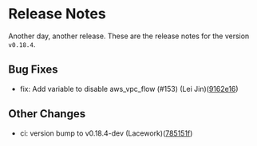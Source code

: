 # Release Notes
Another day, another release. These are the release notes for the version `v0.18.4`.

## Bug Fixes
* fix: Add variable to disable aws_vpc_flow (#153) (Lei Jin)([9162e16](https://github.com/lacework/terraform-aws-agentless-scanning/commit/9162e1604a841c45ba3c1038c947e8c04780ceae))
## Other Changes
* ci: version bump to v0.18.4-dev (Lacework)([785151f](https://github.com/lacework/terraform-aws-agentless-scanning/commit/785151fd1f4e805cbef6dadcbba4cdafc6f766d3))
